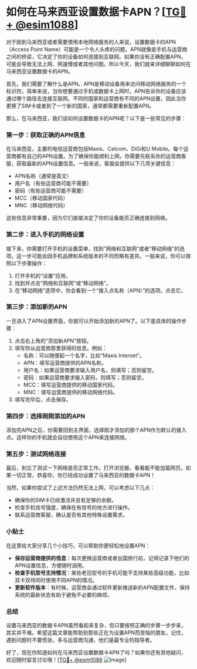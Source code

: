 # 如何在马来西亚设置数据卡APN？[[TG💪+ @esim1088](https://t.me/s/esim1088)]

对于刚到马来西亚或者需要使用本地网络服务的人来说，设置数据卡的APN（Access Point Name）可能是一个令人头疼的问题。APN就像是手机与运营商之间的桥梁，它决定了你的设备如何连接到互联网。如果你没有正确配置APN，可能会导致无法上网、网速慢或者其他问题。所以今天，我们就来详细聊聊如何在马来西亚设置数据卡的APN。

首先，我们需要了解什么是APN。APN是移动设备用来访问移动网络服务的一个标识符。简单来说，当你想要通过手机或数据卡上网时，APN告诉你的设备应该通过哪个路径去连接互联网。不同的国家和运营商有不同的APN设置，因此当你更换了SIM卡或者到了一个新的国家，通常都需要重新配置APN。

那么，在马来西亚，我们该如何设置数据卡的APN呢？以下是一些常见的步骤：

### 第一步：获取正确的APN信息

在马来西亚，主要的电信运营商包括Maxis、Celcom、DiGi和U Mobile。每个运营商都有自己的APN设置。为了确保你能顺利上网，你需要先联系你的运营商客服，获取最新的APN设置信息。一般来说，客服会提供以下几项关键信息：

- APN名称（通常是英文）
- 用户名（有些运营商可能不需要）
- 密码（有些运营商可能不需要）
- MCC（移动国家代码）
- MNC（移动网络代码）

这些信息非常重要，因为它们直接决定了你的设备能否正确连接到网络。

### 第二步：进入手机的网络设置

接下来，你需要打开手机的设置菜单，找到“网络和互联网”或者“移动网络”的选项。这一步可能会因手机品牌和系统版本的不同而略有差异。一般来说，你可以按照以下步骤操作：

1. 打开手机的“设置”应用。
2. 找到并点击“网络和互联网”或“移动网络”。
3. 在“移动网络”选项中，你会看到一个“接入点名称（APN）”的选项。点击它。

### 第三步：添加新的APN

一旦进入了APN设置界面，你就可以开始添加新的APN了。以下是具体的操作步骤：

1. 点击右上角的“添加新APN”按钮。
2. 填写你从运营商那里获得的信息。例如：
   - 名称：可以随便起一个名字，比如“Maxis Internet”。
   - APN：填写运营商提供的APN名称。
   - 用户名：如果运营商要求输入用户名，则填写；否则留空。
   - 密码：如果运营商要求输入密码，则填写；否则留空。
   - MCC：填写运营商提供的移动国家代码。
   - MNC：填写运营商提供的移动网络代码。
3. 填写完毕后，点击保存。

### 第四步：选择刚刚添加的APN

添加完APN之后，你需要回到主界面，选择刚才添加的那个APN作为默认的接入点。这样你的手机就会自动使用这个APN来连接网络。

### 第五步：测试网络连接

最后，别忘了测试一下网络是否正常工作。打开浏览器，看看能不能加载网页。如果一切正常，恭喜你，你已经成功设置了马来西亚的数据卡APN！

当然，如果你尝试了上述方法仍然无法上网，可以考虑以下几点：

- 确保你的SIM卡已经激活并且有足够的余额。
- 检查手机信号强度，确保在有信号的地方进行操作。
- 联系运营商客服，确认是否有其他特殊设置需求。

### 小贴士

在这里给大家分享几个小技巧，可以帮助你更轻松地设置APN：

- **保存运营商提供的信息**：每次更换运营商或者出国旅行前，记得记录下他们的APN设置信息，方便随时调用。
- **检查手机型号支持情况**：某些老旧型号的手机可能不支持某些高级功能，比如双卡双待同时使用不同APN的情况。
- **更新软件版本**：有时候，运营商会通过软件更新推送新的APN配置文件，保持系统的最新状态有助于避免不必要的麻烦。

### 总结

设置马来西亚的数据卡APN虽然看起来复杂，但只要按照正确的步骤一步步来，其实并不难。希望这篇文章能帮助到那些正在为设置APN而苦恼的朋友。记住，遇到问题时不要慌张，多与运营商沟通，他们是最专业的指导者。

好了，现在你知道如何在马来西亚设置数据卡APN了吗？如果你还有其他疑问，欢迎随时留言讨论哦！[[TG💪+ @esim1088](https://t.me/s/esim1088) ![Image](https://i.postimg.cc/4NQfJmqS/Snipaste-2025-05-13-00-14-12.png)]
